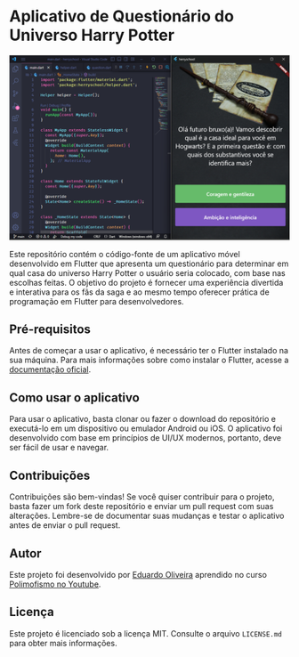 # Aplicativo de Questionário do Universo Harry Potter

![tela do app](/img_redme/app.png)

Este repositório contém o código-fonte de um aplicativo móvel desenvolvido em Flutter que apresenta um questionário para determinar em qual casa do universo Harry Potter o usuário seria colocado, com base nas escolhas feitas. O objetivo do projeto é fornecer uma experiência divertida e interativa para os fãs da saga e ao mesmo tempo oferecer prática de programação em Flutter para desenvolvedores.

## Pré-requisitos

Antes de começar a usar o aplicativo, é necessário ter o Flutter instalado na sua máquina. Para mais informações sobre como instalar o Flutter, acesse a [documentação oficial](https://flutter.dev/docs/get-started/install).

## Como usar o aplicativo

Para usar o aplicativo, basta clonar ou fazer o download do repositório e executá-lo em um dispositivo ou emulador Android ou iOS. O aplicativo foi desenvolvido com base em princípios de UI/UX modernos, portanto, deve ser fácil de usar e navegar.

## Contribuições

Contribuições são bem-vindas! Se você quiser contribuir para o projeto, basta fazer um fork deste repositório e enviar um pull request com suas alterações. Lembre-se de documentar suas mudanças e testar o aplicativo antes de enviar o pull request.

## Autor

Este projeto foi desenvolvido por [Eduardo Oliveira](https://github.com/DevEduu) aprendido no curso [Polimofismo no Youtube](https://www.youtube.com/@CanalPolimorfismo).

## Licença

Este projeto é licenciado sob a licença MIT. Consulte o arquivo `LICENSE.md` para obter mais informações.

